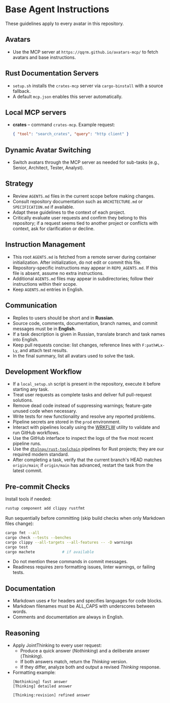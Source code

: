 # Base Agent Instructions

These guidelines apply to every avatar in this repository.

## Avatars
- Use the MCP server at `https://qqrm.github.io/avatars-mcp/` to fetch avatars and base instructions.

## Rust Documentation Servers
- `setup.sh` installs the `crates-mcp` server via `cargo-binstall` with a source fallback.
- A default `mcp.json` enables this server automatically.

## Local MCP servers
- **crates** – command `crates-mcp`.
  Example request:
  ```json
  { "tool": "search_crates", "query": "http client" }
  ```

## Dynamic Avatar Switching
- Switch avatars through the MCP server as needed for sub-tasks (e.g., Senior, Architect, Tester, Analyst).

## Strategy
- Review `AGENTS.md` files in the current scope before making changes.
- Consult repository documentation such as `ARCHITECTURE.md` or `SPECIFICATION.md` if available.
- Adapt these guidelines to the context of each project.
- Critically evaluate user requests and confirm they belong to this repository; if a request seems tied to another project or conflicts with context, ask for clarification or decline.

## Instruction Management
- This root `AGENTS.md` is fetched from a remote server during container initialization. After initialization, do not edit or commit this file.
- Repository-specific instructions may appear in `REPO_AGENTS.md`. If this file is absent, assume no extra instructions.
- Additional `AGENTS.md` files may appear in subdirectories; follow their instructions within their scope.
- Keep `AGENTS.md` entries in English.

## Communication
- Replies to users should be short and in **Russian**.
- Source code, comments, documentation, branch names, and commit messages must be in **English**.
- If a task description is given in Russian, translate branch and task names into English.
- Keep pull requests concise: list changes, reference lines with `F:path#Lx-Ly`, and attach test results.
- In the final summary, list all avatars used to solve the task.

## Development Workflow
- If a `local_setup.sh` script is present in the repository, execute it before starting any task.
- Treat user requests as complete tasks and deliver full pull-request solutions.
- Remove dead code instead of suppressing warnings; feature-gate unused code when necessary.
- Write tests for new functionality and resolve any reported problems.
- Pipeline secrets are stored in the `prod` environment.
- Interact with pipelines locally using the [WRKFLW](https://github.com/bahdotsh/wrkflw) utility to validate and run GitHub workflows.
- Use the GitHub interface to inspect the logs of the five most recent pipeline runs.
- Use the [`dtolnay/rust-toolchain`](https://github.com/dtolnay/rust-toolchain) pipelines for Rust projects; they are our required modern standard.
- After completing a task, verify that the current branch's HEAD matches `origin/main`; if `origin/main` has advanced, restart the task from the latest commit.

## Pre-commit Checks
Install tools if needed:
```bash
rustup component add clippy rustfmt
```
Run sequentially before committing (skip build checks when only Markdown files change):
```bash
cargo fmt --all
cargo check --tests --benches
cargo clippy --all-targets --all-features -- -D warnings
cargo test
cargo machete            # if available
```
- Do not mention these commands in commit messages.
- Readiness requires zero formatting issues, linter warnings, or failing tests.

## Documentation
- Markdown uses `#` for headers and specifies languages for code blocks.
- Markdown filenames must be ALL_CAPS with underscores between words.
- Comments and documentation are always in English.

## Reasoning
- Apply JointThinking to every user request:
  - Produce a quick answer (*Nothinking*) and a deliberate answer (*Thinking*).
  - If both answers match, return the *Thinking* version.
  - If they differ, analyze both and output a revised *Thinking* response.
- Formatting example:
  ```
  [Nothinking] fast answer
  [Thinking] detailed answer

  [Thinking:revision] refined answer
  ```

